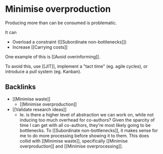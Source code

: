 # Minimise overproduction
Producing more than can be consumed is problematic. 

It can
* Overload a constraint ([[Subordinate non-bottlenecks]])
* Increase [[Carrying costs]]

One example of this is [[Avoid overinforming]].

To avoid this, use [[JIT]], implement a "tact time" (eg. agile cycles), or introduce a pull system (eg. Kanban).

## Backlinks
* [[Minimise waste]]
	* [[Minimise overproduction]]
* [[Validate research ideas]]
	* Ie. is there a higher level of abstraction we can work on, while not inducing too much overhead for co-authors? Given the sparcity of time I can get with all co-authors, they're most likely going to be bottlenecks. To [[Subordinate non-bottlenecks]], it makes sense for me to do more processing before showing it to them. This does collid with [[Minimise waste]], specifically [[Minimise overproduction]] and [[Minimise overprocessing]].

<!-- {BearID:CA1A33EA-4B55-42E1-A0F4-43B29B068ECE-48107-000081882CED7C63} -->
